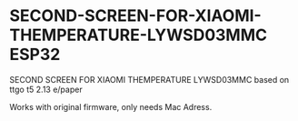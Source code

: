 # SECOND-SCREEN-FOR-XIAOMI-THEMPERATURE-LYWSD03MMC    ESP32
SECOND SCREEN FOR XIAOMI THEMPERATURE LYWSD03MMC based on ttgo t5 2.13 e/paper

Works with original firmware, only needs Mac Adress.


